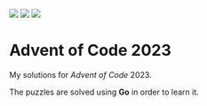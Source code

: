 ![](https://img.shields.io/badge/day%20📅-12-blue)
![](https://img.shields.io/badge/stars%20⭐-8-yellow)
![](https://img.shields.io/badge/days%20completed-4-red)

# Advent of Code 2023

My solutions for *Advent of Code* 2023.

The puzzles are solved using **Go** in order to learn it.

